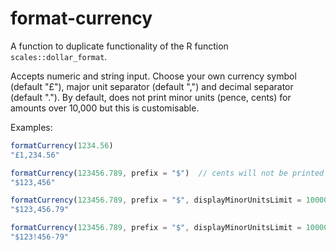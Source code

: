 # format-currency

A function to duplicate functionality of the R function `scales::dollar_format`.

Accepts numeric and string input. Choose your own currency symbol (default "£"), major unit separator (default ",") and decimal separator (default "."). By default, does not print minor units (pence, cents) for amounts over 10,000 but this is customisable.

Examples:
```javascript
formatCurrency(1234.56)
"£1,234.56"

formatCurrency(123456.789, prefix = "$")  // cents will not be printed 
"$123,456"

formatCurrency(123456.789, prefix = "$", displayMinorUnitsLimit = 1000000)  // cents will be printed 
"$123,456.79"

formatCurrency(123456.789, prefix = "$", displayMinorUnitsLimit = 1000000, majorSep = "!", decimalSep = "-") 
"$123!456-79"
```
